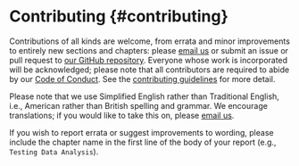 # Contributing {#contributing}

Contributions of all kinds are welcome, from errata and minor improvements to
entirely new sections and chapters: please [email us][config-email] or submit an
issue or pull request to [our GitHub repository][config-repo].  Everyone whose
work is incorporated will be acknowledged; please note that all contributors are
required to abide by our [Code of Conduct](./CONDUCT.md). See the 
[contributing guidelines](./.github/CONTRIBUTING.md) for more detail.

Please note that we use Simplified English rather than Traditional English,
i.e., American rather than British spelling and grammar.  We encourage
translations; if you would like to take this on, please [email
us][config-email].

If you wish to report errata or suggest improvements to wording, please include
the chapter name in the first line of the body of your report (e.g., `Testing
Data Analysis`).

[config-email]: mailto:gvwilson@third-bit.com
[config-repo]: https://github.com/merely-useful/merely-useful.github.io/
